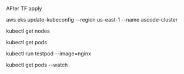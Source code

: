 AFter TF apply

aws eks update-kubeconfig --region us-east-1 --name ascode-cluster

kubectl get nodes

kubectl get pods

kubectl run testpod --image=nginx

kubectl get pods --watch
